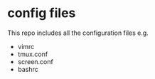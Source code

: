 # config files
This repo includes all the configuration files e.g.
- vimrc
- tmux.conf
- screen.conf
- bashrc
